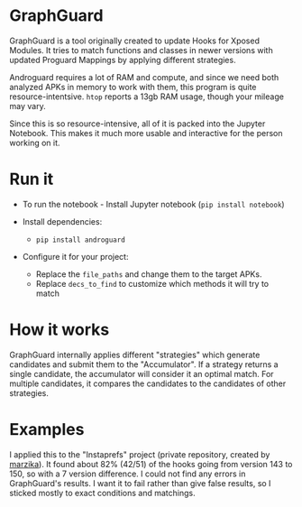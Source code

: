 # GraphGuard


GraphGuard is a tool originally created to update Hooks for Xposed Modules. It tries to match functions and classes in newer versions with updated Proguard Mappings by applying different strategies.

Androguard requires a lot of RAM and compute, and since we need both analyzed APKs in memory to work with them, this program is quite resource-intentsive. `htop` reports a 13gb RAM usage, though your mileage may vary.

Since this is so resource-intensive, all of it is packed into the Jupyter Notebook. This makes it much more usable and interactive for the person working on it.

# Run it
* To run the notebook - Install Jupyter notebook (`pip install notebook`)
* Install dependencies:
  * `pip install androguard`

* Configure it for your project:
  * Replace the `file_paths` and change them to the target APKs.
  * Replace `decs_to_find` to customize which methods it will try to match


# How it works

GraphGuard internally applies different "strategies" which generate candidates and submit them to the "Accumulator". If a strategy returns a single candidate, the accumulator will consider it an optimal match. For multiple candidates, it compares the candidates to the candidates of other strategies.


# Examples
I applied this to the "Instaprefs" project (private repository, created by [marzika](https://github.com/marzika)). It found about 82% (42/51) of the hooks going from version 143 to 150, so with a 7 version difference. I could not find any errors in GraphGuard's results. I want it to fail rather than give false results, so I sticked mostly to exact conditions and matchings.

